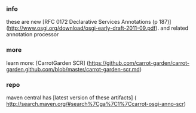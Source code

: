 ### info

these are new 
[RFC 0172 Declarative Services Annotations (p 187)]
(http://www.osgi.org/download/osgi-early-draft-2011-09.pdf).
and related annotation processor

### more

learn more:
[CarrotGarden SCR]
(https://github.com/carrot-garden/carrot-garden.github.com/blob/master/carrot-garden-scr.md)

### repo

maven central has
[latest version of these artifacts]
( http://search.maven.org/#search%7Cga%7C1%7Ccarrot-osgi-anno-scr)
